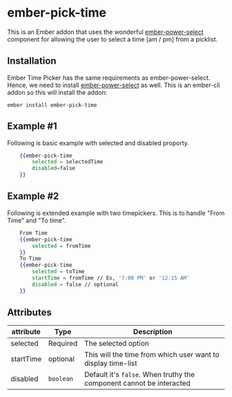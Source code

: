 # ember-pick-time

This is an Ember addon that uses the wonderful [ember-power-select](https://github.com/cibernox/ember-power-select) component for allowing the user to select a time [am / pm] from a picklist.

## Installation

Ember Time Picker has the same requirements as ember-power-select. Hence, we need to install [ember-power-select](https://github.com/cibernox/ember-power-select) as well.
This is an ember-cli addon so this will install the addon:
```
ember install ember-pick-time
```
## Example #1

Following is basic example with selected and disabled proporty.

```handlebars
    {{ember-pick-time
        selected = selectedTime
        disabled=false
    }}
```

## Example #2

Following is extended example with two timepickers. This is to handle "From Time" and "To time".

```handlebars
    From Time
    {{ember-pick-time
        selected = fromTime
    }}
    To Time
    {{ember-pick-time
        selected = toTime
        startTime = fromTime // Ex, '7:00 PM' or '12:15 AM'
        disabled = false // optional
    }}
```

## Attributes

| attribute | Type | Description |
| --- | --- | --- |
| selected | Required | The selected option |
| startTime | optional | This will the time from which user want to display time-list |
| disabled | `boolean` | Default it's `false`. When truthy the component cannot be interacted |